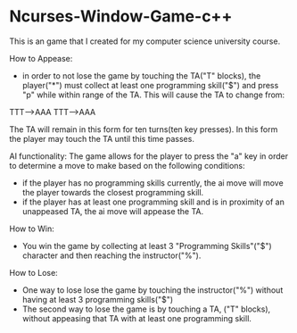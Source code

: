# Ncurses-Window-Game-c++

This is an game that I created for my computer science university course.



How to Appease:
- in order to not lose the game by touching the TA("T" blocks), the player("*") must collect at least one programming skill("$") and press "p" while within range of the TA. This will cause the TA to change from:

TTT-->AAA
TTT-->AAA

The TA will remain in this form for ten turns(ten key presses). In this form the player may touch the TA until this time passes.



AI functionality:
The game allows for the player to press the "a" key in order to determine a move to make based on the following conditions:

- if the player has no programming skills currently, the ai move will move the player towards the closest programming skill.
- if the player has at least one programming skill and is in proximity of an unappeased TA, the ai move will appease the TA. 



How to Win:
- You win the game by collecting at least 3 "Programming Skills"("$") character and then reaching the instructor("%").



How to Lose:
- One way to lose lose the game by touching the instructor("%") without having at least 3 programming skills("$")
- The second way to lose the game is by touching a TA, ("T" blocks), without appeasing that TA with at least one programming skill.
